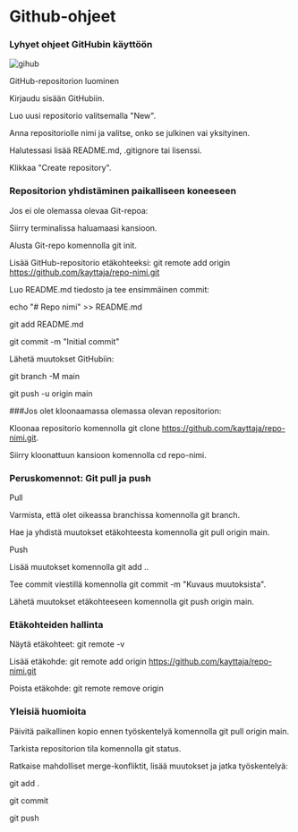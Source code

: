 # **Github-ohjeet**


### Lyhyet ohjeet GitHubin käyttöön

![gihub](C:\Users\36561\Desktop\github-logo-git-hub-icon-with-text-on-white-and-black-background-free-vector.jpg)

GitHub-repositorion luominen

Kirjaudu sisään GitHubiin.

Luo uusi repositorio valitsemalla "New".


Anna repositoriolle nimi ja valitse, onko se julkinen vai yksityinen.

Halutessasi lisää README.md, .gitignore tai lisenssi.

Klikkaa "Create repository".

### Repositorion yhdistäminen paikalliseen koneeseen

Jos ei ole olemassa olevaa Git-repoa:

Siirry terminalissa haluamaasi kansioon.

Alusta Git-repo komennolla git init.

Lisää GitHub-repositorio etäkohteeksi: git remote add origin https://github.com/kayttaja/repo-nimi.git

Luo README.md tiedosto ja tee ensimmäinen commit:

echo "# Repo nimi" >> README.md

git add README.md

git commit -m "Initial commit"

Lähetä muutokset GitHubiin:

git branch -M main

git push -u origin main

###Jos olet kloonaamassa olemassa olevan repositorion:

Kloonaa repositorio komennolla git clone https://github.com/kayttaja/repo-nimi.git.

Siirry kloonattuun kansioon komennolla cd repo-nimi.

### Peruskomennot: Git pull ja push

Pull

Varmista, että olet oikeassa branchissa komennolla git branch.

Hae ja yhdistä muutokset etäkohteesta komennolla git pull origin main.

Push

Lisää muutokset komennolla git add ..

Tee commit viestillä komennolla git commit -m "Kuvaus muutoksista".

Lähetä muutokset etäkohteeseen komennolla git push origin main.

### Etäkohteiden hallinta

Näytä etäkohteet: git remote -v

Lisää etäkohde: git remote add origin https://github.com/kayttaja/repo-nimi.git

Poista etäkohde: git remote remove origin

### Yleisiä huomioita

Päivitä paikallinen kopio ennen työskentelyä komennolla git pull origin main.

Tarkista repositorion tila komennolla git status.

Ratkaise mahdolliset merge-konfliktit, lisää muutokset ja jatka työskentelyä:

git add .

git commit

git push
